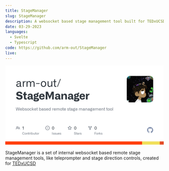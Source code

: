 ```yaml
---
title: StageManager
slug: StageManager
description: A websocket based stage management tool built for TEDxUCSD
date: 03-29-2023
languages:
  - Svelte
  - Typescript
code: https://github.com/arm-out/StageManager
live:
---
```


![StageManager header image](images/StageManager/header.png)

StageManager is a set of internal websocket based remote stage management tools, like teleprompter and stage direction controls, created for [TEDxUCSD](https://tedxucsd.com)

